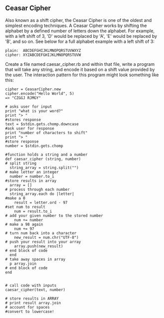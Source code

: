 ## Ceasar Cipher

Also known as a shift cipher, the Ceasar Cipher is one of the oldest and simplest encoding techniques.  A Ceasar Cipher works by shifting the alphabet by a defined number of letters down the alphabet.  For example, with a left shift of 3, 'D' would be replaced by 'A', 'E' would be replaced by 'B', and so on.  See below for a full alphabet example with a left shift of 3:

```
plain:  ABCDEFGHIJKLMNOPQRSTUVWXYZ
cipher: XYZABCDEFGHIJKLMNOPQRSTUVW
```

Create a file named caesar_cipher.rb and within that file, write a program that will take any string, and encode it based on a shift value provided by the user.  The interaction pattern for this program might look something like this:

```
cipher = CeasarCipher.new
cipher.encode("Hello World", 5)
=> "CZGGJ RJMGY"
```
```
# asks user for input
print "what is your word?"
print "> "
#stores response
text = $stdin.gets.chomp.downcase
#ask user for response
print "number of characters to shift"
print "> "
#store response
number = $stdin.gets.chomp

#function holds a string and a number
def caesar_cipher (string, number)
# split string
  string_array = string.split("")
# make letter an integer
  number = number.to_i
#store results in array
  array = []
# process through each number  
  string_array.each do |letter|
#make a 0
    result = letter.ord - 97
#set num to result    
    num = result.to_i
# add your given number to the stored number
    num += number
# make a 98 again
    num += 97
# turn num back into a character
    new_result = num.chr("UTF-8")
# push your result into your array
    array.push(new_result)
# end block of code
  end
# take away spaces in array
  p array.join
# end block of code
end


# call code with inputs
caesar_cipher(text, number)

# store results in ARRAY
# print result array.join
# account for spaces
#convert to lowercase!
```
